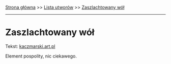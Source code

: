 [Strona główna](../index.md) >> [Lista utworów](../list.md) >> [Zaszlachtowany wół](679.md)

---

# Zaszlachtowany wół

Tekst: [kaczmarski.art.pl](https://www.kaczmarski.art.pl/tworczosc/wiersze/zaszlachtowany-wol/)

Element pospolity, nic ciekawego.